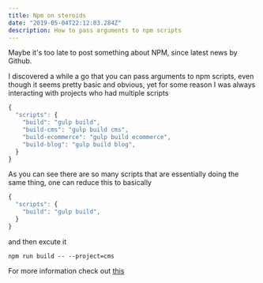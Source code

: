 ```yaml
---
title: Npm on steroids
date: "2019-05-04T22:12:03.284Z"
description: How to pass arguments to npm scripts
---
```


Maybe it's too late to post something about NPM, since latest news by Github.

I discovered a while a go that you can pass arguments to npm scripts, even though it seems pretty basic and obvious, yet for some reason I was always interacting with projects who had multiple scripts

```javascript
{
  "scripts": {
    "build": "gulp build",
    "build-cms": "gulp build cms",
    "build-ecommerce": "gulp build ecommerce",
    "build-blog": "gulp build blog",
  }
}
```

As you can see there are so many scripts that are essentially doing the same thing, one can reduce this to basically

```javascript
{
  "scripts": {
    "build": "gulp build",
  }
}
```

and then excute it

`npm run build -- --project=cms`

For more information check out [this](https://docs.npmjs.com/cli/run-script)
